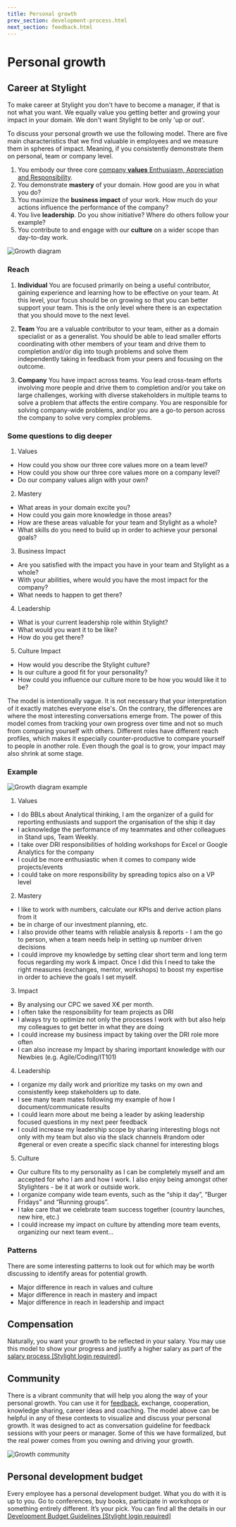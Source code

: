 ```yaml
---
title: Personal growth
prev_section: development-process.html
next_section: feedback.html
---
```


# Personal growth

## Career at Stylight

To make career at Stylight you don't have to become a manager, if that is not what you want. We equally value you getting better and growing your impact in your domain. We don't want Stylight to be only 'up or out'.

To discuss your personal growth we use the following model. There are five main characteristics that we find valuable in employees and we measure them in spheres of impact. Meaning, if you consistently demonstrate them on personal, team or company level.

1. You embody our three core [company **values** Enthusiasm, Appreciation and Responsibility](what-we-value.html).
2. You demonstrate **mastery** of your domain. How good are you in what you do?
3. You maximize the **business impact** of your work. How much do your actions influence the performance of the company?
4. You live **leadership**. Do you show initiative? Where do others follow your example?
5. You contribute to and engage with our **culture** on a wider scope than day-to-day work.

![Growth diagram](../assets/growthDiagram.png)

### Reach

1. **Individual**
You are focused primarily on being a useful contributor, gaining experience and learning how to be effective on your team. At this level, your focus should be on growing so that you can better support your team. This is the only level where there is an expectation that you should move to the next level.


2. **Team**
You are a valuable contributor to your team, either as a domain specialist or as a generalist. You should be able to lead smaller efforts coordinating with other members of your team and drive them to completion and/or dig into tough problems and solve them independently taking in feedback from your peers and focusing on the outcome.


3. **Company**
You have impact across teams. You lead cross-team efforts involving more people and drive them to completion and/or you take on large challenges, working with diverse stakeholders in multiple teams to solve a problem that affects the entire company. You are responsible for solving company-wide problems, and/or you are a go-to person across the company to solve very complex problems.

### Some questions to dig deeper

1. Values
 - How could you show our three core values more on a team level?
 - How could you show our three core values more on a company level?
 - Do our company values align with your own?
2. Mastery
 - What areas in your domain excite you?
 - How could you gain more knowledge in those areas?
 - How are these areas valuable for your team and Stylight as a whole?
 - What skills do you need to build up in order to achieve your personal goals?
3. Business Impact
 - Are you satisfied with the impact you have in your team and Stylight as a whole?
 - With your abilities, where would you have the most impact for the company?
 - What needs to happen to get there?
4. Leadership
 - What is your current leadership role within Stylight?
 - What would you want it to be like?
 - How do you get there?
5. Culture Impact
 - How would you describe the Stylight culture?
 - Is our culture a good fit for your personality?
 - How could you influence our culture more to be how you would like it to be?

The model is intentionally vague. It is not necessary that your interpretation of it exactly matches everyone else's. On the contrary, the differences are where the most interesting conversations emerge from. The power of this model comes from tracking your own progress over time and not so much from comparing yourself with others. Different roles have different reach profiles, which makes it especially counter-productive to compare yourself to people in another role. Even though the goal is to grow, your impact may also shrink at some stage.

### Example

![Growth diagram example](../assets/growthExample.png)

1. Values
 - I do BBLs about Analytical thinking, I am the organizer of a guild for reporting enthusiasts and support the organisation of the ship it day
 - I acknowledge the performance of my teammates and other colleagues in Stand ups, Team Weekly.
 - I take over DRI responsibilities of holding workshops for Excel or Google Analytics for the company
 - I could be more enthusiastic when it comes to company wide projects/events
 - I could take on more responsibility by spreading topics also on a VP level

2. Mastery
 - I like to work with numbers, calculate our KPIs and derive action plans from it
 - be in charge of our investment planning, etc.
 - I also provide other teams with reliable analysis & reports - I am the go to person, when a team needs help in setting up number driven decisions
 - I could improve my knowledge by setting clear short term and long term focus regarding my work & impact. Once I did this I need to take the right measures (exchanges, mentor, workshops) to boost my expertise in order to achieve the goals I set myself.

3. Impact
 - By analysing our CPC we saved X€ per month.
 - I often take the responsibility for team projects as DRI
 - I always try to optimize not only the processes I work with but also help my colleagues to get better in what they are doing
 - I could increase my business impact by taking over the DRI role more often
 - I can also increase my Impact by sharing important knowledge with our Newbies (e.g. Agile/Coding/IT101)

4. Leadership
 - I organize my daily work and prioritize my tasks on my own and consistently keep stakeholders up to date.
 - I see many team mates following my example of how I document/communicate results
 - I could learn more about me being a leader by asking leadership focused questions in my next peer feedback 
 - I could increase my leadership scope by sharing interesting blogs not only with my team but also via the slack channels #random oder #general or even create a specific slack channel for interesting blogs

5. Culture
 - Our culture fits to my personality as I can be completely myself and am accepted for who I am and how I work. I also enjoy being amongst other Stylighters - be it at work or outside work.
 - I organize company wide team events, such as the “ship it day”, “Burger Fridays” and “Running groups”.
 - I take care that we celebrate team success together (country launches, new hire, etc.)
 - I could increase my impact on culture by attending more team events, organizing our next team event...

### Patterns

There are some interesting patterns to look out for which may be worth discussing to identify areas for potential growth.

- Major difference in reach in values and culture
- Major difference in reach in mastery and impact
- Major difference in reach in leadership and impact

## Compensation

Naturally, you want your growth to be reflected in your salary. You may use this model to show your progress and justify a higher salary as part of the [salary process [Stylight login required]](https://docs.google.com/a/stylight.de/presentation/d/1jGiCxMJwMTlia3riwsAjKGRQOh800uvf7dbWrwx8zbU/edit?usp=sharing).


## Community

There is a vibrant community that will help you along the way of your personal growth. You can use it for [feedback](feedback.html), exchange, cooperation, knowledge sharing, career ideas and coaching. The model above can be helpful in any of these contexts to visualize and discuss your personal growth. It was designed to act as conversation guideline for feedback sessions with your peers or manager. Some of this we have formalized, but the real power comes from you owning and driving your growth.

![Growth community](../assets/growthCommunity.png)


## Personal development budget

Every employee has a personal development budget. What you do with it is up to you. Go to conferences, buy books, participate in workshops or something entirely different. It’s your pick. You can find all the details in our [Development Budget Guidelines [Stylight login required]](https://docs.google.com/document/d/1yB6Ahp-iW8YsKSETBSXsO_wEw7skE4_weLBJPoI6kXs)
